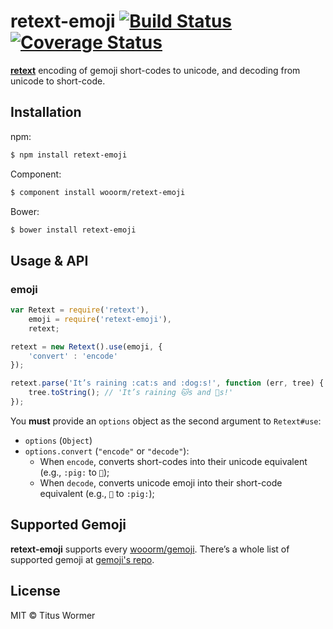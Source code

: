 # retext-emoji [![Build Status](https://travis-ci.org/wooorm/retext-emoji.svg?branch=master)](https://travis-ci.org/wooorm/retext-emoji) [![Coverage Status](https://img.shields.io/coveralls/wooorm/retext-emoji.svg)](https://coveralls.io/r/wooorm/retext-emoji?branch=master)

**[retext](https://github.com/wooorm/retext "Retext")** encoding of gemoji short-codes to unicode, and decoding from unicode to short-code.

## Installation

npm:
```sh
$ npm install retext-emoji
```

Component:
```sh
$ component install wooorm/retext-emoji
```

Bower:
```sh
$ bower install retext-emoji
```

## Usage & API

### emoji

```js
var Retext = require('retext'),
    emoji = require('retext-emoji'),
    retext;

retext = new Retext().use(emoji, {
    'convert' : 'encode'
});

retext.parse('It’s raining :cat:s and :dog:s!', function (err, tree) {
    tree.toString(); // 'It’s raining 🐱s and 🐶s!'
});
```

You **must** provide an `options` object as the second argument to `Retext#use`:

- `options` (`Object`)
- `options.convert` (`"encode"` or `"decode"`):
  - When `encode`, converts short-codes into their unicode equivalent (e.g., `:pig:` to `🐷`);
  - When `decode`, converts unicode emoji into their short-code equivalent (e.g., `🐷` to `:pig:`);

## Supported Gemoji

**retext-emoji** supports every  [wooorm/gemoji](https://github.com/wooorm/gemoji). There’s a whole list of supported gemoji at [gemoji's repo](https://github.com/wooorm/gemoji/#supported-gemoji).

## License

MIT © Titus Wormer
